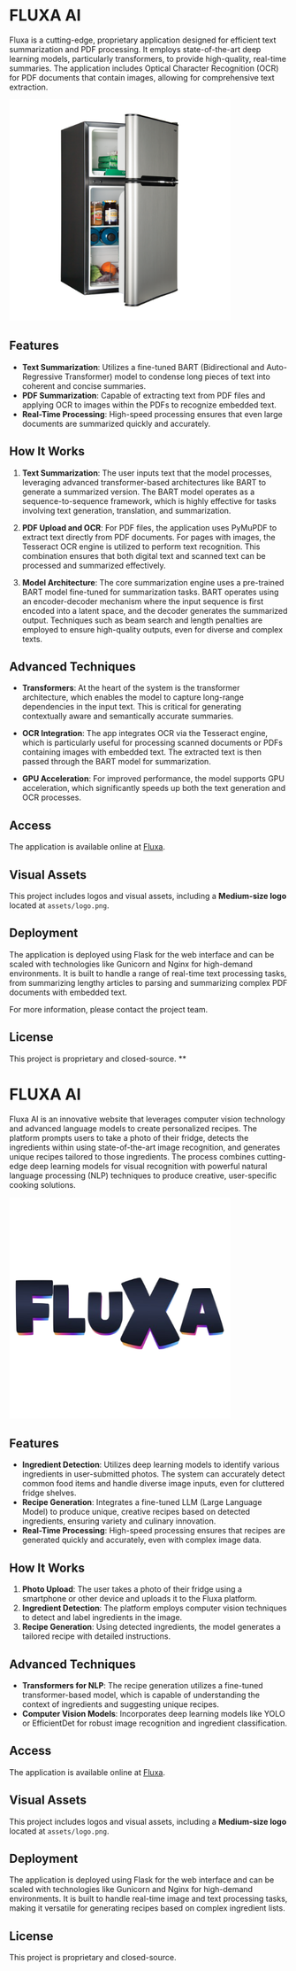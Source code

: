 # FLUXA AI

Fluxa is a cutting-edge, proprietary application designed for efficient text summarization and PDF processing. It employs state-of-the-art deep learning models, particularly transformers, to provide high-quality, real-time summaries. The application includes Optical Character Recognition (OCR) for PDF documents that contain images, allowing for comprehensive text extraction.

<img src="assets/refrigerator.png" alt="Fluxa Logo" width="400"/>

## Features

- **Text Summarization**: Utilizes a fine-tuned BART (Bidirectional and Auto-Regressive Transformer) model to condense long pieces of text into coherent and concise summaries.
- **PDF Summarization**: Capable of extracting text from PDF files and applying OCR to images within the PDFs to recognize embedded text.
- **Real-Time Processing**: High-speed processing ensures that even large documents are summarized quickly and accurately.

## How It Works

1. **Text Summarization**: The user inputs text that the model processes, leveraging advanced transformer-based architectures like BART to generate a summarized version. The BART model operates as a sequence-to-sequence framework, which is highly effective for tasks involving text generation, translation, and summarization.
   
2. **PDF Upload and OCR**: For PDF files, the application uses PyMuPDF to extract text directly from PDF documents. For pages with images, the Tesseract OCR engine is utilized to perform text recognition. This combination ensures that both digital text and scanned text can be processed and summarized effectively.

3. **Model Architecture**: The core summarization engine uses a pre-trained BART model fine-tuned for summarization tasks. BART operates using an encoder-decoder mechanism where the input sequence is first encoded into a latent space, and the decoder generates the summarized output. Techniques such as beam search and length penalties are employed to ensure high-quality outputs, even for diverse and complex texts.

## Advanced Techniques

- **Transformers**: At the heart of the system is the transformer architecture, which enables the model to capture long-range dependencies in the input text. This is critical for generating contextually aware and semantically accurate summaries.
  
- **OCR Integration**: The app integrates OCR via the Tesseract engine, which is particularly useful for processing scanned documents or PDFs containing images with embedded text. The extracted text is then passed through the BART model for summarization.

- **GPU Acceleration**: For improved performance, the model supports GPU acceleration, which significantly speeds up both the text generation and OCR processes.

## Access

The application is available online at [Fluxa](https://www.fluxa.pro/).

## Visual Assets

This project includes logos and visual assets, including a **Medium-size logo** located at `assets/logo.png`.

## Deployment

The application is deployed using Flask for the web interface and can be scaled with technologies like Gunicorn and Nginx for high-demand environments. It is built to handle a range of real-time text processing tasks, from summarizing lengthy articles to parsing and summarizing complex PDF documents with embedded text.

For more information, please contact the project team.

## License

This project is proprietary and closed-source.
**
# FLUXA AI

Fluxa AI is an innovative website that leverages computer vision technology and advanced language models to create personalized recipes. The platform prompts users to take a photo of their fridge, detects the ingredients within using state-of-the-art image recognition, and generates unique recipes tailored to those ingredients. The process combines cutting-edge deep learning models for visual recognition with powerful natural language processing (NLP) techniques to produce creative, user-specific cooking solutions.

<img src="assets/fluxa.png" alt="Fluxa Logo" width="400"/>

## Features

- **Ingredient Detection**: Utilizes deep learning models to identify various ingredients in user-submitted photos. The system can accurately detect common food items and handle diverse image inputs, even for cluttered fridge shelves.
- **Recipe Generation**: Integrates a fine-tuned LLM (Large Language Model) to produce unique, creative recipes based on detected ingredients, ensuring variety and culinary innovation.
- **Real-Time Processing**: High-speed processing ensures that recipes are generated quickly and accurately, even with complex image data.

## How It Works

1. **Photo Upload**: The user takes a photo of their fridge using a smartphone or other device and uploads it to the Fluxa platform.
2. **Ingredient Detection**: The platform employs computer vision techniques to detect and label ingredients in the image.
3. **Recipe Generation**: Using detected ingredients, the model generates a tailored recipe with detailed instructions.
   
## Advanced Techniques

- **Transformers for NLP**: The recipe generation utilizes a fine-tuned transformer-based model, which is capable of understanding the context of ingredients and suggesting unique recipes.
- **Computer Vision Models**: Incorporates deep learning models like YOLO or EfficientDet for robust image recognition and ingredient classification.

## Access

The application is available online at [Fluxa](https://www.fluxa.pro/).

## Visual Assets

This project includes logos and visual assets, including a **Medium-size logo** located at `assets/logo.png`.

## Deployment

The application is deployed using Flask for the web interface and can be scaled with technologies like Gunicorn and Nginx for high-demand environments. It is built to handle real-time image and text processing tasks, making it versatile for generating recipes based on complex ingredient lists.

## License

This project is proprietary and closed-source.
